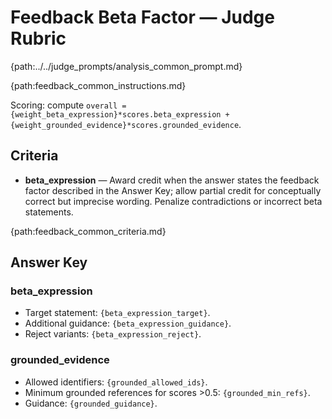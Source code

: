 # Feedback Beta Factor — Judge Rubric

{path:../../judge_prompts/analysis_common_prompt.md}

{path:feedback_common_instructions.md}

Scoring: compute `overall = {weight_beta_expression}*scores.beta_expression + {weight_grounded_evidence}*scores.grounded_evidence`.

## Criteria
- **beta_expression** — Award credit when the answer states the feedback factor described in the Answer Key; allow partial credit for conceptually correct but imprecise wording. Penalize contradictions or incorrect beta statements.

{path:feedback_common_criteria.md}

## Answer Key

### beta_expression
- Target statement: `{beta_expression_target}`.
- Additional guidance: `{beta_expression_guidance}`.
- Reject variants: `{beta_expression_reject}`.

### grounded_evidence
- Allowed identifiers: `{grounded_allowed_ids}`.
- Minimum grounded references for scores >0.5: `{grounded_min_refs}`.
- Guidance: `{grounded_guidance}`.
